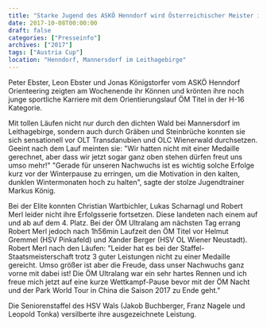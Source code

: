 ```yaml
---
title: "Starke Jugend des ASKÖ Henndorf wird Österreichischer Meister in der OL-Staffel!"
date: 2017-10-08T00:00:00
draft: false
categories: ["Presseinfo"]
archives: ["2017"]
tags: ["Austria Cup"]
location: "Henndorf, Mannersdorf im Leithagebirge"
---
```


Peter Ebster, Leon Ebster und Jonas Königstorfer vom ASKÖ Henndorf Orienteering zeigten am Wochenende ihr Können und krönten ihre noch junge sportliche Karriere mit dem Orientierungslauf ÖM Titel in der H-16 Kategorie.

<!--more-->

Mit tollen Läufen nicht nur durch den dichten Wald bei Mannersdorf im Leithagebirge, sondern auch durch Gräben und Steinbrüche konnten sie sich sensationell vor OLT Transdanubien und OLC Wienerwald durchsetzen. Geeint nach dem Lauf meinten sie: "Wir hatten nicht mit einer Medaille gerechnet, aber dass wir jetzt sogar ganz oben stehen dürfen freut uns umso mehr!" "Gerade für unseren Nachwuchs ist es wichtig solche Erfolge kurz vor der Winterpause zu erringen, um die Motivation in den kalten, dunklen Wintermonaten hoch zu halten", sagte der stolze Jugendtrainer Markus König.

Bei der Elite konnten Christian Wartbichler, Lukas Scharnagl und Robert Merl leider nicht ihre Erfolgsserie fortsetzen. Diese landeten nach einem auf und ab auf dem 4. Platz. Bei der ÖM Ultralang am nächsten Tag errang Robert Merl jedoch nach 1h56min Laufzeit den ÖM Titel vor Helmut Gremmel (HSV Pinkafeld) und Xander Berger (HSV OL Wiener Neustadt). Robert Merl nach den Läufen: "Leider hat es bei der Staffel-Staatsmeisterschaft trotz 3 guter Leistungen nicht zu einer Medaille gereicht. Umso größer ist aber die Freude, dass unser Nachwuchs ganz vorne mit dabei ist! Die ÖM Ultralang war ein sehr hartes Rennen und ich freue mich jetzt auf eine kurze Wettkampf-Pause bevor mit der ÖM Nacht und der Park World Tour in China die Saison 2017 zu Ende geht."

Die Seniorenstaffel des HSV Wals (Jakob Buchberger, Franz Nagele und Leopold Tonka) versilberte ihre ausgezeichnete Leistung.